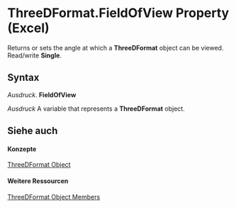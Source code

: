 
# ThreeDFormat.FieldOfView Property (Excel)

Returns or sets the angle at which a  **ThreeDFormat** object can be viewed. Read/write **Single**.


## Syntax

 _Ausdruck_. **FieldOfView**

 _Ausdruck_ A variable that represents a **ThreeDFormat** object.


## Siehe auch


#### Konzepte


[ThreeDFormat Object](9cb41236-6aba-4d6c-a54c-5e177657c8d1.md)
#### Weitere Ressourcen


[ThreeDFormat Object Members](http://msdn.microsoft.com/library/1693142f-53c2-1185-6162-9a99b3ae25d6%28Office.15%29.aspx)